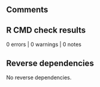 ## Comments

## R CMD check results

0 errors | 0 warnings | 0 notes

## Reverse dependencies

No reverse dependencies.
